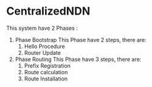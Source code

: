 # CentralizedNDN

This system have 2 Phases :
1. Phase Bootstrap
   This Phase have 2 steps, there are:
   1. Hello Procedure
   2. Router Update
2. Phase Routing
   This Phase have 3 steps, there are:
   1. Prefix Registration
   2. Route calculation
   3. Route Installation

   
